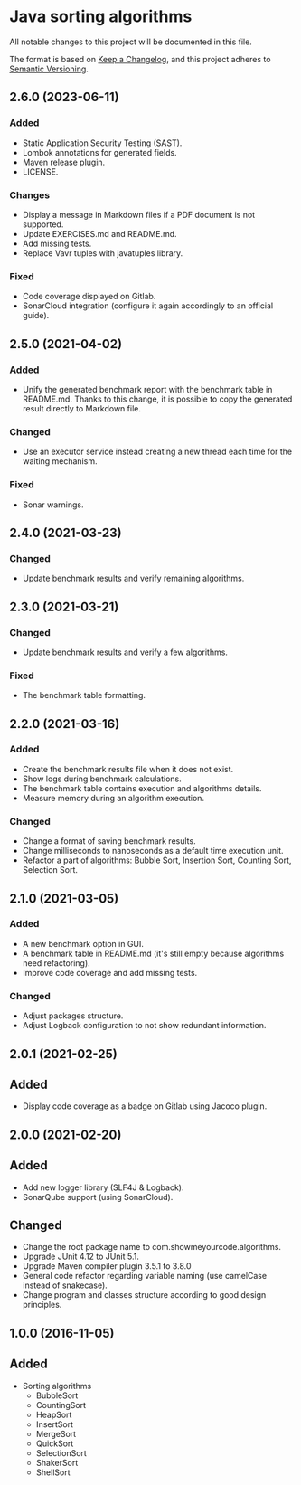 # Java sorting algorithms

All notable changes to this project will be documented in this file.

The format is based on [Keep a Changelog](https://keepachangelog.com/en/1.1.0/), and this project adheres to [Semantic Versioning](https://semver.org/spec/v2.0.0.html).

## 2.6.0 (2023-06-11)

### Added

- Static Application Security Testing (SAST).
- Lombok annotations for generated fields.
- Maven release plugin.
- LICENSE.

### Changes

- Display a message in Markdown files if a PDF document is not supported.
- Update EXERCISES.md and README.md.
- Add missing tests.
- Replace Vavr tuples with javatuples library.

### Fixed

- Code coverage displayed on Gitlab.
- SonarCloud integration (configure it again accordingly to an official guide).

## 2.5.0 (2021-04-02)

### Added

- Unify the generated benchmark report with the benchmark table in README.md. Thanks to this change, it is possible to copy the generated result directly to Markdown file.

### Changed

- Use an executor service instead creating a new thread each time for the waiting mechanism.

### Fixed

- Sonar warnings.

## 2.4.0 (2021-03-23)

### Changed

- Update benchmark results and verify remaining algorithms.

## 2.3.0 (2021-03-21)

### Changed

- Update benchmark results and verify a few algorithms.

### Fixed

- The benchmark table formatting.

## 2.2.0 (2021-03-16)

### Added

- Create the benchmark results file when it does not exist.
- Show logs during benchmark calculations.
- The benchmark table contains execution and algorithms details.
- Measure memory during an algorithm execution.

### Changed

- Change a format of saving benchmark results.
- Change milliseconds to nanoseconds as a default time execution unit.
- Refactor a part of algorithms: Bubble Sort, Insertion Sort, Counting Sort, Selection Sort.

## 2.1.0 (2021-03-05)

### Added

- A new benchmark option in GUI.
- A benchmark table in README.md (it's still empty because algorithms need refactoring).
- Improve code coverage and add missing tests.

### Changed

- Adjust packages structure.
- Adjust Logback configuration to not show redundant information.

## 2.0.1 (2021-02-25)

## Added

- Display code coverage as a badge on Gitlab using Jacoco plugin.

## 2.0.0 (2021-02-20)

## Added

- Add new logger library (SLF4J & Logback).
- SonarQube support (using SonarCloud).

## Changed

- Change the root package name to com.showmeyourcode.algorithms.
- Upgrade JUnit 4.12 to JUnit 5.1.
- Upgrade Maven compiler plugin 3.5.1 to 3.8.0
- General code refactor regarding variable naming (use camelCase instead of snakecase).
- Change program and classes structure according to good design principles.

## 1.0.0 (2016-11-05)

## Added

- Sorting algorithms
  - BubbleSort
  - CountingSort
  - HeapSort
  - InsertSort
  - MergeSort
  - QuickSort
  - SelectionSort
  - ShakerSort
  - ShellSort
